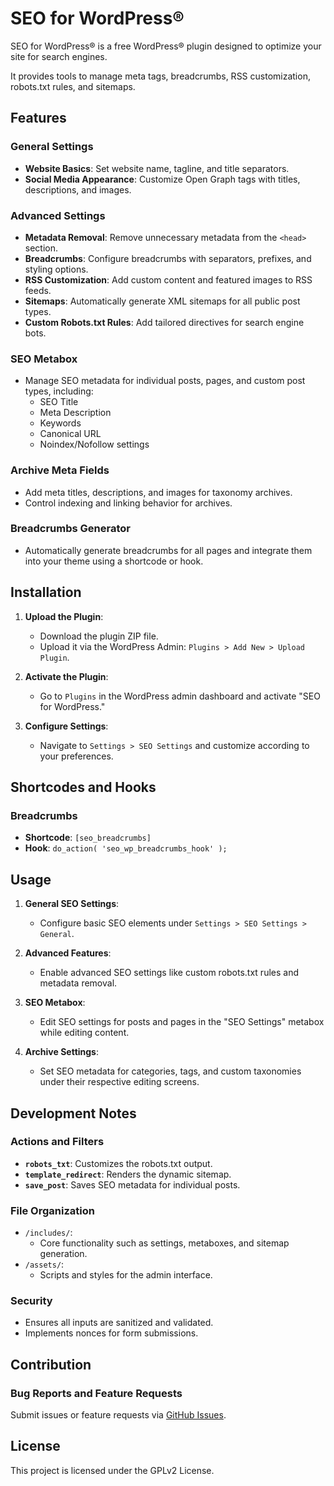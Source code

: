 # SEO for WordPress®

SEO for WordPress® is a free WordPress® plugin designed to optimize your site for search engines. 

It provides tools to manage meta tags, breadcrumbs, RSS customization, robots.txt rules, and sitemaps.

## Features

### General Settings
- **Website Basics**: Set website name, tagline, and title separators.
- **Social Media Appearance**: Customize Open Graph tags with titles, descriptions, and images.

### Advanced Settings
- **Metadata Removal**: Remove unnecessary metadata from the `<head>` section.
- **Breadcrumbs**: Configure breadcrumbs with separators, prefixes, and styling options.
- **RSS Customization**: Add custom content and featured images to RSS feeds.
- **Sitemaps**: Automatically generate XML sitemaps for all public post types.
- **Custom Robots.txt Rules**: Add tailored directives for search engine bots.

### SEO Metabox
- Manage SEO metadata for individual posts, pages, and custom post types, including:
  - SEO Title
  - Meta Description
  - Keywords
  - Canonical URL
  - Noindex/Nofollow settings

### Archive Meta Fields
- Add meta titles, descriptions, and images for taxonomy archives.
- Control indexing and linking behavior for archives.

### Breadcrumbs Generator
- Automatically generate breadcrumbs for all pages and integrate them into your theme using a shortcode or hook.

## Installation

1. **Upload the Plugin**:
   - Download the plugin ZIP file.
   - Upload it via the WordPress Admin: `Plugins > Add New > Upload Plugin`.

2. **Activate the Plugin**:
   - Go to `Plugins` in the WordPress admin dashboard and activate "SEO for WordPress."

3. **Configure Settings**:
   - Navigate to `Settings > SEO Settings` and customize according to your preferences.

## Shortcodes and Hooks

### Breadcrumbs
- **Shortcode**: `[seo_breadcrumbs]`
- **Hook**: `do_action( 'seo_wp_breadcrumbs_hook' );`

## Usage

1. **General SEO Settings**:
   - Configure basic SEO elements under `Settings > SEO Settings > General`.

2. **Advanced Features**:
   - Enable advanced SEO settings like custom robots.txt rules and metadata removal.

3. **SEO Metabox**:
   - Edit SEO settings for posts and pages in the "SEO Settings" metabox while editing content.

4. **Archive Settings**:
   - Set SEO metadata for categories, tags, and custom taxonomies under their respective editing screens.

## Development Notes

### Actions and Filters
- **`robots_txt`**: Customizes the robots.txt output.
- **`template_redirect`**: Renders the dynamic sitemap.
- **`save_post`**: Saves SEO metadata for individual posts.

### File Organization
- `/includes/`:
  - Core functionality such as settings, metaboxes, and sitemap generation.
- `/assets/`:
  - Scripts and styles for the admin interface.

### Security
- Ensures all inputs are sanitized and validated.
- Implements nonces for form submissions.

## Contribution

### Bug Reports and Feature Requests
Submit issues or feature requests via [GitHub Issues](https://github.com/robertdevore/seo-for-wordpress/issues).

## License

This project is licensed under the GPLv2 License.